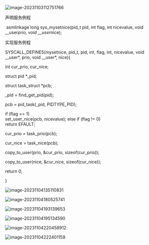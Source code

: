 ![image-20231103112751766](C:\Users\张奉静\AppData\Roaming\Typora\typora-user-images\image-20231103112751766.png)



声明服务例程

​	asmlinkage long sys_mysetnice(pid_t pid, int flag, int nicevalue, void __user*prio, void __user*nice);

实现服务例程

SYSCALL_DEFINE5(mysetnice, pid_t, pid, int, flag, int, nicevalue, void __user*, prio, void __user*, nice){

  int cur_prio, cur_nice;

  struct pid *_pid;

  struct task_struct *pcb;

  _pid = find_get_pid(pid);      

  pcb = pid_task(_pid, PIDTYPE_PID);

  if (flag == 1)       
        set_user_nice(pcb, nicevalue);
  else if (flag != 0)        
        return EFAULT;

  cur_prio = task_prio(pcb);     

  cur_nice = task_nice(pcb);

  copy_to_user(prio, &cur_prio, sizeof(cur_prio));

  copy_to_user(nice, &cur_nice, sizeof(cur_nice));

  return 0;

}

![image-20231104135110831](C:\Users\张奉静\AppData\Roaming\Typora\typora-user-images\image-20231104135110831.png)

![image-20231104180525741](C:\Users\张奉静\AppData\Roaming\Typora\typora-user-images\image-20231104180525741.png)

![image-20231104193139653](C:\Users\张奉静\AppData\Roaming\Typora\typora-user-images\image-20231104193139653.png)

![image-20231104195134590](C:\Users\张奉静\AppData\Roaming\Typora\typora-user-images\image-20231104195134590.png)

![image-20231104220458912](C:\Users\张奉静\AppData\Roaming\Typora\typora-user-images\image-20231104220458912.png)

![image-20231104222401159](C:\Users\张奉静\AppData\Roaming\Typora\typora-user-images\image-20231104222401159.png)